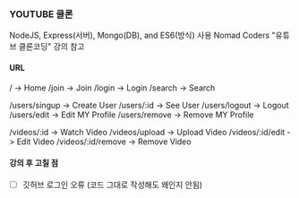 ### YOUTUBE 클론

NodeJS, Express(서버), Mongo(DB), and ES6(방식) 사용
Nomad Coders "유튜브 클론코딩" 강의 참고

#### URL

/ -> Home
/join -> Join
/login -> Login
/search -> Search

/users/singup -> Create User
/users/:id -> See User
/users/logout -> Logout
/users/edit -> Edit MY Profile
/users/remove -> Remove MY Profile

/videos/:id -> Watch Video
/videos/upload -> Upload Video
/videos/:id/edit -> Edit Video
/videos/:id/remove -> Remove Video

#### 강의 후 고칠 점

- [ ] 깃허브 로그인 오류 (코드 그대로 작성해도 왜인지 안됨)
